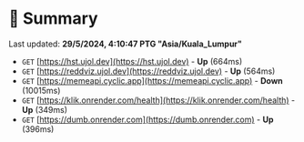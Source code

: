 # 📖 Summary
Last updated: **29/5/2024, 4:10:47 PTG "Asia/Kuala_Lumpur"**

- `GET` [https://hst.ujol.dev](https://hst.ujol.dev) - **Up** (664ms)
- `GET` [https://reddviz.ujol.dev](https://reddviz.ujol.dev) - **Up** (564ms)
- `GET` [https://memeapi.cyclic.app](https://memeapi.cyclic.app) - **Down** (10015ms)
- `GET` [https://klik.onrender.com/health](https://klik.onrender.com/health) - **Up** (349ms)
- `GET` [https://dumb.onrender.com](https://dumb.onrender.com) - **Up** (396ms)
